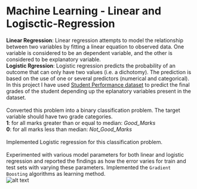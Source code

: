 # Machine Learning - Linear and Logisctic-Regression <br>

**Linear Regression**: Linear regression attempts to model the relationship between two variables by fitting a linear equation to observed data. One variable is considered to be an dependent variable, and the other is considered to be explanatory variable.<br>
**Logistic Rgression**: Logistic regression predicts the probability of an outcome that can only have two values (i.e. a dichotomy). The prediction is based on the use of one or several predictors (numerical and categorical).<br>
In this project I have used [Student Performance dataset](https://archive.ics.uci.edu/ml/datasets/Student+Performance#) to predict the final grades of the student depending up the eplanatory variables present in the dataset.<br>
<br>
Converted this problem into a binary classification problem. The target variable should have two grade categories.<br>
**1**: for all marks greater than or equal to median: *Good_Marks*<br>
**0**: for all marks less than median: *Not_Good_Marks*<br><br>
Implemented Logistic regression for this classification problem.<br><br>
Experimented with various model parameters for both linear and logistic regression and reported the findings as how the error varies for train and test sets with varying these parameters. Implemented the ``Gradient Boosting`` algorithms as learning method.<br>
![alt text](https://github.com/arpitchaukiyal/Machine-Learning-Linear-and-Logisctic-Regression/blob/master/costvsiterarion2.png, "Graph of Cast vs Iterations for Different Values of Alpha")
